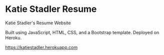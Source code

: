 # Katie Stadler Resume

Katie Stadler's Resume Website 

Built using JavaScript, HTML, CSS, and a Bootstrap template. Deployed on Heroku. 


https://katiestadler.herokuapp.com 